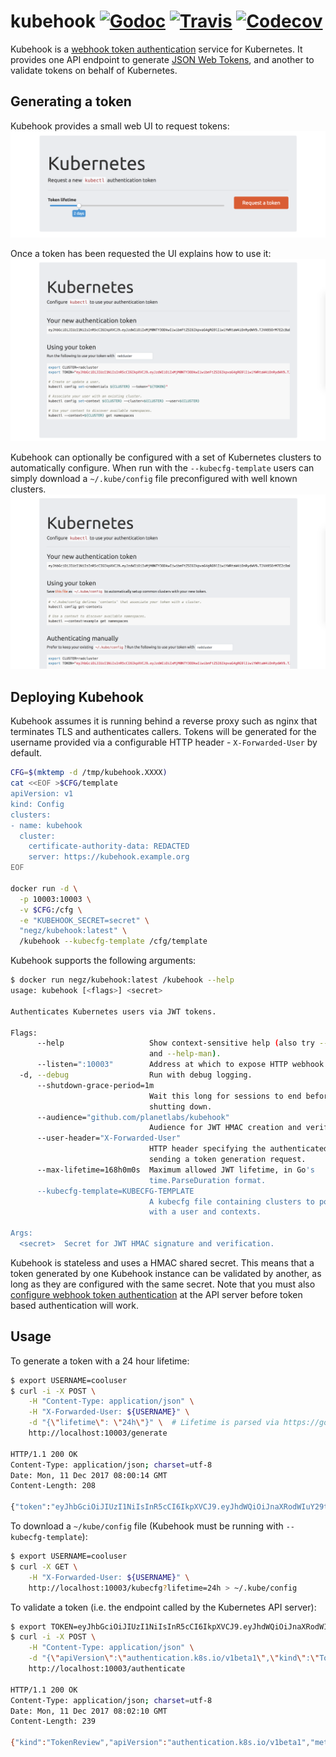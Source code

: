 # kubehook  [![Godoc](https://img.shields.io/badge/godoc-reference-blue.svg)](https://godoc.org/github.com/planetlabs/kubehook) [![Travis](https://img.shields.io/travis/negz/kubehook.svg?maxAge=300)](https://travis-ci.org/negz/kubehook/) [![Codecov](https://img.shields.io/codecov/c/github/negz/kubehook.svg?maxAge=3600)](https://codecov.io/gh/negz/kubehook/)
Kubehook is a [webhook token authentication](https://kubernetes.io/docs/admin/authentication/#webhook-token-authentication)
service for Kubernetes. It provides one API endpoint to generate
[JSON Web Tokens](https://jwt.io), and another to validate tokens on behalf of
Kubernetes.

## Generating a token
Kubehook provides a small web UI to request tokens:
![Request a token](frontend/gentoken.png)

Once a token has been requested the UI explains how to use it:
![Configure a token](frontend/usetoken.png)

Kubehook can optionally be configured with a set of Kubernetes clusters to
automatically configure. When run with the `--kubecfg-template` users can simply
download a `~/.kube/config` file preconfigured with well known clusters.
![Download a kubeconfig](frontend/kubecfg.png)

## Deploying Kubehook
Kubehook assumes it is running behind a reverse proxy such as nginx that
terminates TLS and authenticates callers. Tokens will be generated for the
username provided via a configurable HTTP header - `X-Forwarded-User` by
default.

```bash
CFG=$(mktemp -d /tmp/kubehook.XXXX)
cat <<EOF >$CFG/template
apiVersion: v1
kind: Config
clusters:
- name: kubehook
  cluster:
    certificate-authority-data: REDACTED
    server: https://kubehook.example.org
EOF

docker run -d \
  -p 10003:10003 \
  -v $CFG:/cfg \
  -e "KUBEHOOK_SECRET=secret" \
  "negz/kubehook:latest" \
  /kubehook --kubecfg-template /cfg/template
```

Kubehook supports the following arguments:
```bash
$ docker run negz/kubehook:latest /kubehook --help
usage: kubehook [<flags>] <secret>

Authenticates Kubernetes users via JWT tokens.

Flags:
      --help                   Show context-sensitive help (also try --help-long
                               and --help-man).
      --listen=":10003"        Address at which to expose HTTP webhook.
  -d, --debug                  Run with debug logging.
      --shutdown-grace-period=1m  
                               Wait this long for sessions to end before
                               shutting down.
      --audience="github.com/planetlabs/kubehook"  
                               Audience for JWT HMAC creation and verification.
      --user-header="X-Forwarded-User"  
                               HTTP header specifying the authenticated user
                               sending a token generation request.
      --max-lifetime=168h0m0s  Maximum allowed JWT lifetime, in Go's
                               time.ParseDuration format.
      --kubecfg-template=KUBECFG-TEMPLATE  
                               A kubecfg file containing clusters to populate
                               with a user and contexts.

Args:
  <secret>  Secret for JWT HMAC signature and verification.
```

Kubehook is stateless and uses a HMAC shared secret. This means that a token
generated by one Kubehook instance can be validated by another, as long as they
are configured with the same secret. Note that you must also
[configure webhook token authentication](https://kubernetes.io/docs/admin/authentication/#webhook-token-authentication)
at the API server before token based authentication will work.

## Usage
To generate a token with a 24 hour lifetime:
```bash
$ export USERNAME=cooluser
$ curl -i -X POST \
	-H "Content-Type: application/json" \
	-H "X-Forwarded-User: ${USERNAME}" \
	-d "{\"lifetime\": \"24h\"}" \  # Lifetime is parsed via https://golang.org/pkg/time/#ParseDuration
	http://localhost:10003/generate
  
HTTP/1.1 200 OK
Content-Type: application/json; charset=utf-8
Date: Mon, 11 Dec 2017 08:00:14 GMT
Content-Length: 208

{"token":"eyJhbGciOiJIUzI1NiIsInR5cCI6IkpXVCJ9.eyJhdWQiOiJnaXRodWIuY29tL25lZ3ova3ViZWhvb2siLCJleHAiOjE1MTMwNjU2MTQsIm5iZiI6MTUxMjk3OTIxNCwic3ViIjoiY29vbHVzZXIifQ.ylxC6wFglLBI0_0e0LQftwuqI95mb0L5Wjnp5aCmPHU"}
```

To download a `~/kube/config` file (Kubehook must be running with
`--kubecfg-template`):
```bash
$ export USERNAME=cooluser
$ curl -X GET \
	-H "X-Forwarded-User: ${USERNAME}" \
	http://localhost:10003/kubecfg?lifetime=24h > ~/.kube/config
```

To validate a token (i.e. the endpoint called by the Kubernetes API server):
```bash
$ export TOKEN=eyJhbGciOiJIUzI1NiIsInR5cCI6IkpXVCJ9.eyJhdWQiOiJnaXRodWIuY29tL25lZ3ova3ViZWhvb2siLCJleHAiOjE1MTMwNjU2MTQsIm5iZiI6MTUxMjk3OTIxNCwic3ViIjoiY29vbHVzZXIifQ.ylxC6wFglLBI0_0e0LQftwuqI95mb0L5Wjnp5aCmPHU
$ curl -i -X POST \
    -H "Content-Type: application/json" \
    -d "{\"apiVersion\":\"authentication.k8s.io/v1beta1\",\"kind\":\"TokenReview\",\"spec\":{\"token\":\"${TOKEN}\"}}" \
    http://localhost:10003/authenticate

HTTP/1.1 200 OK
Content-Type: application/json; charset=utf-8
Date: Mon, 11 Dec 2017 08:02:10 GMT
Content-Length: 239

{"kind":"TokenReview","apiVersion":"authentication.k8s.io/v1beta1","metadata":{"creationTimestamp":"2017-12-11T08:02:10Z"},"spec":{},"status":{"authenticated":true,"user":{"username":"cooluser","uid":"github.com/planetlabs/kubehook/cooluser"}}}
```
